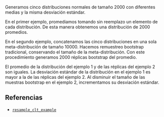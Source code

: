 <!-- ¿Cómo hicimos el remuestreo regional? -->
Generamos cinco distribuciones normales de tamaño 2000 con diferentes medias y la misma desviación estándar.

<!-- ¿Cuál es la primera opción? -->
En el primer ejemplo, promediamos tomando sin reemplazo un elemento de cada distribución.
De esta manera obtenemos una distribución de 2000 promedios.

<!-- ¿Cuál es la segundo opción? -->
En el segundo ejemplo, concatenamos las cinco distribuciones en una sola meta-distribución de tamaño 10000.
Hacemos remuestreo bootstrap tradicional, conservando el tamaño de la meta-distribución.
Con este procedimiento generamos 2000 réplicas bootstrap del promedio.

<!-- ¿Qué aprendimos? -->
El promedio de la distribución del ejemplo 1 y de las réplicas del ejemplo 2 son iguales.
La desviación estándar de la distribución en el ejemplo 1 es mayor a la de las réplicas del ejemplo 2.
Al disminuir el tamaño de las muestras bootstrap en el ejemplo 2, incrementamos su desviación estándar.

## Referencias
- [`resample_clt_example`](https://github.com/IslasGECI/resample_clt_example)
